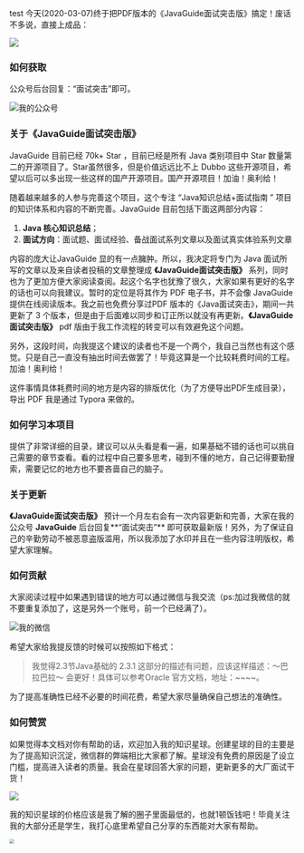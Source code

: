 test
今天(2020-03-07)终于把PDF版本的《JavaGuide面试突击版》搞定！废话不多说，直接上成品：

![](https://my-blog-to-use.oss-cn-beijing.aliyuncs.com/2019-11/javaguide-面试突击版.jpg)

### 如何获取

公众号后台回复：“面试突击”即可。

![我的公众号](https://my-blog-to-use.oss-cn-beijing.aliyuncs.com/2019-6/167598cd2e17b8ec.png)

### 关于《JavaGuide面试突击版》

JavaGuide 目前已经 70k+ Star ，目前已经是所有 Java 类别项目中 Star 数量第二的开源项目了。Star虽然很多，但是价值远远比不上 Dubbo 这些开源项目，希望以后可以多出现一些这样的国产开源项目。国产开源项目！加油！奥利给！

随着越来越多的人参与完善这个项目，这个专注 “Java知识总结+面试指南 ” 项目的知识体系和内容的不断完善。JavaGuide 目前包括下面这两部分内容：

1. **Java 核心知识总结**；
2. **面试方向**：面试题、面试经验、备战面试系列文章以及面试真实体验系列文章

内容的庞大让JavaGuide 显的有一点臃肿。所以，我决定将专门为 Java 面试所写的文章以及来自读者投稿的文章整理成 **《JavaGuide面试突击版》** 系列，同时也为了更加方便大家阅读查阅。起这个名字也犹豫了很久，大家如果有更好的名字的话也可以向我建议。暂时的定位是将其作为 PDF 电子书，并不会像 JavaGuide 提供在线阅读版本。我之前也免费分享过PDF 版本的《Java面试突击》，期间一共更新了 3 个版本，但是由于后面难以同步和订正所以就没有再更新。**《JavaGuide面试突击版》** pdf 版由于我工作流程的转变可以有效避免这个问题。

另外，这段时间，向我提这个建议的读者也不是一个两个，我自己当然也有这个感觉。只是自己一直没有抽出时间去做罢了！毕竟这算是一个比较耗费时间的工程。加油！奥利给！

这件事情具体耗费时间的地方是内容的排版优化（为了方便导出PDF生成目录），导出 PDF 我是通过 Typora 来做的。

### 如何学习本项目

提供了非常详细的目录，建议可以从头看是看一遍，如果基础不错的话也可以挑自己需要的章节查看。看的过程中自己要多思考，碰到不懂的地方，自己记得要勤搜索，需要记忆的地方也不要吝啬自己的脑子。

### 关于更新

**《JavaGuide面试突击版》** 预计一个月左右会有一次内容更新和完善，大家在我的公众号 **JavaGuide** 后台回复**“面试突击”** 即可获取最新版！另外，为了保证自己的辛勤劳动不被恶意盗版滥用，所以我添加了水印并且在一些内容注明版权，希望大家理解。

### 如何贡献

大家阅读过程中如果遇到错误的地方可以通过微信与我交流（ps:加过我微信的就不要重复添加了，这是另外一个账号，前一个已经满了）。

![我的微信](https://my-blog-to-use.oss-cn-beijing.aliyuncs.com/2019-11/JavaGuide2.jpeg)

希望大家给我提反馈的时候可以按照如下格式：

> 我觉得2.3节Java基础的 2.3.1 这部分的描述有问题，应该这样描述：～巴拉巴拉～ 会更好！具体可以参考Oracle 官方文档，地址：~~~~。

为了提高准确性已经不必要的时间花费，希望大家尽量确保自己想法的准确性。

### 如何赞赏

如果觉得本文档对你有帮助的话，欢迎加入我的知识星球。创建星球的目的主要是为了提高知识沉淀，微信群的弊端相比大家都了解。星球没有免费的原因是了设立门槛，提高进入读者的质量。我会在星球回答大家的问题，更新更多的大厂面试干货！

![](https://my-blog-to-use.oss-cn-beijing.aliyuncs.com/2020-8/45e7b191-600d-4940-aba5-827ccd3a8d2c.png)

我的知识星球的价格应该是我了解的圈子里面最低的，也就1顿饭钱吧！毕竟关注我的大部分还是学生，我打心底里希望自己分享的东西能对大家有帮助。

<img src="https://my-blog-to-use.oss-cn-beijing.aliyuncs.com/2019-11/Screen Shot 2020-03-07 at 7.33.50 PM.jpg" style="zoom:50%;" />

